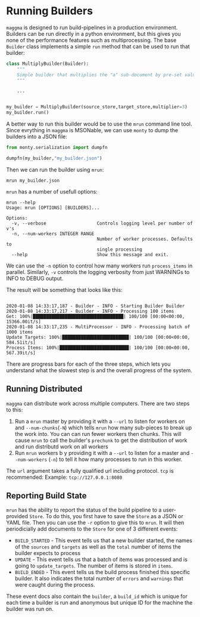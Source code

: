 # Running Builders

`maggma` is designed to run build-pipelines in a production environment. Builders can be run directly in a python environment, but this gives you none of the performance features such as multiprocessing. The base `Builder` class implements a simple `run` method that can be used to run that builder:

``` python
class MultiplyBuilder(Builder):
    """
    Simple builder that multiplies the "a" sub-document by pre-set value
    """

    ...


my_builder = MultiplyBuilder(source_store,target_store,multiplier=3)
my_builder.run()
```

A better way to run this builder would be to use the `mrun` command line tool. Since evrything in `maggma` is MSONable, we can use `monty` to dump the builders into a JSON file:

``` python
from monty.serialization import dumpfn

dumpfn(my_builder,"my_builder.json")
```

Then we can run the builder using `mrun`:

``` shell
mrun my_builder.json
```

`mrun` has a number of usefull options:

``` shell
mrun --help
Usage: mrun [OPTIONS] [BUILDERS]...

Options:
  -v, --verbose                   Controls logging level per number of v's
  -n, --num-workers INTEGER RANGE
                                  Number of worker processes. Defaults to
                                  single processing
  --help                          Show this message and exit.
```

We can use the `-n` option to control how many workers run `process_items` in parallel.
Similarly, `-v` controls the logging verbosity from just WARNINGs to INFO to DEBUG output.

The result will be something that looks like this:

``` shell

2020-01-08 14:33:17,187 - Builder - INFO - Starting Builder Builder
2020-01-08 14:33:17,217 - Builder - INFO - Processing 100 items
Get: 100%|██████████████████████████████████| 100/100 [00:00<00:00, 15366.00it/s]
2020-01-08 14:33:17,235 - MultiProcessor - INFO - Processing batch of 1000 items
Update Targets: 100%|█████████████████████████| 100/100 [00:00<00:00, 584.51it/s]
Process Items: 100%|██████████████████████████| 100/100 [00:00<00:00, 567.39it/s]
```

There are progress bars for each of the three steps, which lets you understand what the slowest step is and the overall progress of the system.

## Running Distributed

`maggma` can distribute work across multiple computers. There are two steps to this:

1. Run a `mrun` master by providing it with a `--url` to listen for workers on and `--num-chunks`(`-N`) which tells `mrun` how many sub-pieces to break up the work into. You can can run fewer workers then chunks. This will cause `mrun` to call the builder's `prechunk` to get the distribution of work and run distributd work on all workers
2. Run `mrun` workers b y providing it with a `--url` to listen for a master and `--num-workers` (`-n`) to tell it how many processes to run in this worker.

The `url` argument takes a fully qualified url including protocol. `tcp` is recommended:
Example: `tcp://127.0.0.1:8080`

## Reporting Build State

`mrun` has the ability to report the status of the build pipeline to a user-provided `Store`. To do this, you first have to save the `Store` as a JSON or YAML file. Then you can use the `-r` option to give this to `mrun`. It will then periodicially add documents to the `Store` for one of 3 different events:

* `BUILD_STARTED` - This event tells us that a new builder started, the names of the `sources` and `targets` as well as the `total` number of items the builder expects to process
* `UPDATE` - This event tells us that a batch of items was processed and is going to `update_targets`. The number of items is stored in `items`.
* `BUILD_ENDED` - This event tells us the build process finished this specific builder. It also indicates the total number of `errors` and `warnings` that were caught during the process.

These event docs also contain the `builder`, a `build_id` which is unique for each time a builder is run and anonymous but unique ID for the machine the builder was run on.
